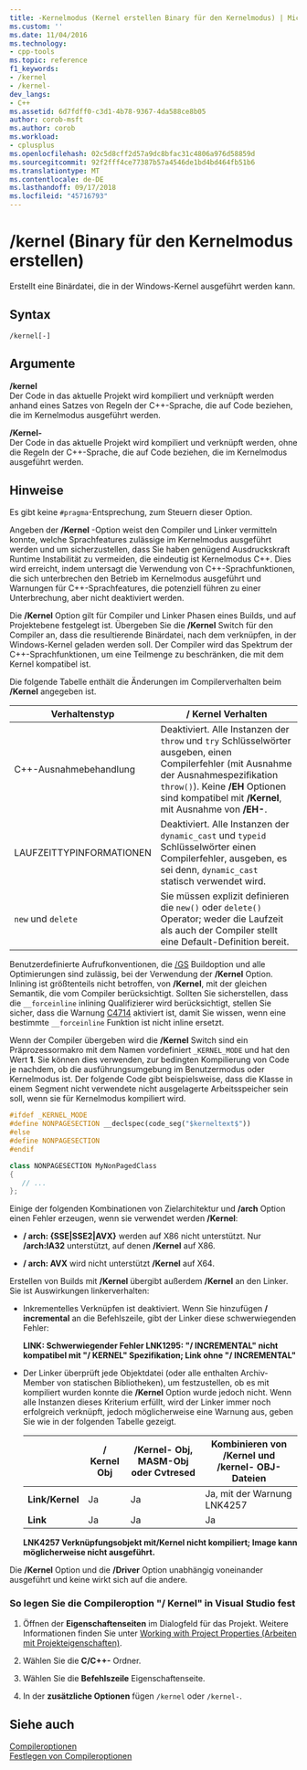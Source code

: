 ```yaml
---
title: -Kernelmodus (Kernel erstellen Binary für den Kernelmodus) | Microsoft-Dokumentation
ms.custom: ''
ms.date: 11/04/2016
ms.technology:
- cpp-tools
ms.topic: reference
f1_keywords:
- /kernel
- /kernel-
dev_langs:
- C++
ms.assetid: 6d7fdff0-c3d1-4b78-9367-4da588ce8b05
author: corob-msft
ms.author: corob
ms.workload:
- cplusplus
ms.openlocfilehash: 02c5d8cff2d57a9dc8bfac31c4806a976d58859d
ms.sourcegitcommit: 92f2fff4ce77387b57a4546de1bd4bd464fb51b6
ms.translationtype: MT
ms.contentlocale: de-DE
ms.lasthandoff: 09/17/2018
ms.locfileid: "45716793"
---
```

# <a name="kernel-create-kernel-mode-binary"></a>/kernel (Binary für den Kernelmodus erstellen)

Erstellt eine Binärdatei, die in der Windows-Kernel ausgeführt werden kann.

## <a name="syntax"></a>Syntax

```
/kernel[-]
```

## <a name="arguments"></a>Argumente

**/kernel**<br/>
Der Code in das aktuelle Projekt wird kompiliert und verknüpft werden anhand eines Satzes von Regeln der C++-Sprache, die auf Code beziehen, die im Kernelmodus ausgeführt werden.

**/Kernel-**<br/>
Der Code in das aktuelle Projekt wird kompiliert und verknüpft werden, ohne die Regeln der C++-Sprache, die auf Code beziehen, die im Kernelmodus ausgeführt werden.

## <a name="remarks"></a>Hinweise

Es gibt keine `#pragma`-Entsprechung, zum Steuern dieser Option.

Angeben der **/Kernel** -Option weist den Compiler und Linker vermitteln konnte, welche Sprachfeatures zulässige im Kernelmodus ausgeführt werden und um sicherzustellen, dass Sie haben genügend Ausdruckskraft Runtime Instabilität zu vermeiden, die eindeutig ist Kernelmodus C++. Dies wird erreicht, indem untersagt die Verwendung von C++-Sprachfunktionen, die sich unterbrechen den Betrieb im Kernelmodus ausgeführt und Warnungen für C++-Sprachfeatures, die potenziell führen zu einer Unterbrechung, aber nicht deaktiviert werden.

Die **/Kernel** Option gilt für Compiler und Linker Phasen eines Builds, und auf Projektebene festgelegt ist. Übergeben Sie die **/Kernel** Switch für den Compiler an, dass die resultierende Binärdatei, nach dem verknüpfen, in der Windows-Kernel geladen werden soll. Der Compiler wird das Spektrum der C++-Sprachfunktionen, um eine Teilmenge zu beschränken, die mit dem Kernel kompatibel ist.

Die folgende Tabelle enthält die Änderungen im Compilerverhalten beim **/Kernel** angegeben ist.

|Verhaltenstyp|**/ Kernel** Verhalten|
|-------------------|---------------------------|
|C++-Ausnahmebehandlung|Deaktiviert. Alle Instanzen der `throw` und `try` Schlüsselwörter ausgeben, einen Compilerfehler (mit Ausnahme der Ausnahmespezifikation `throw()`). Keine **/EH** Optionen sind kompatibel mit **/Kernel**, mit Ausnahme von **/EH-**.|
|LAUFZEITTYPINFORMATIONEN|Deaktiviert. Alle Instanzen der `dynamic_cast` und `typeid` Schlüsselwörter einen Compilerfehler, ausgeben, es sei denn, `dynamic_cast` statisch verwendet wird.|
|`new` und `delete`|Sie müssen explizit definieren die `new()` oder `delete()` Operator; weder die Laufzeit als auch der Compiler stellt eine Default-Definition bereit.|

Benutzerdefinierte Aufrufkonventionen, die [/GS](../../build/reference/gs-buffer-security-check.md) Buildoption und alle Optimierungen sind zulässig, bei der Verwendung der **/Kernel** Option. Inlining ist größtenteils nicht betroffen, von **/Kernel**, mit der gleichen Semantik, die vom Compiler berücksichtigt. Sollten Sie sicherstellen, dass die `__forceinline` inlining Qualifizierer wird berücksichtigt, stellen Sie sicher, dass die Warnung [C4714](../../error-messages/compiler-warnings/compiler-warning-level-4-c4714.md) aktiviert ist, damit Sie wissen, wenn eine bestimmte `__forceinline` Funktion ist nicht inline ersetzt.

Wenn der Compiler übergeben wird die **/Kernel** Switch sind ein Präprozessormakro mit dem Namen vordefiniert `_KERNEL_MODE` und hat den Wert **1**. Sie können dies verwenden, zur bedingten Kompilierung von Code je nachdem, ob die ausführungsumgebung im Benutzermodus oder Kernelmodus ist. Der folgende Code gibt beispielsweise, dass die Klasse in einem Segment nicht verwendete nicht ausgelagerte Arbeitsspeicher sein soll, wenn sie für Kernelmodus kompiliert wird.

```cpp
#ifdef _KERNEL_MODE
#define NONPAGESECTION __declspec(code_seg("$kerneltext$"))
#else
#define NONPAGESECTION
#endif

class NONPAGESECTION MyNonPagedClass
{
   // ...
};
```

Einige der folgenden Kombinationen von Zielarchitektur und **/arch** Option einen Fehler erzeugen, wenn sie verwendet werden **/Kernel**:

- **/ arch: {SSE&#124;SSE2&#124;AVX}** werden auf X86 nicht unterstützt. Nur **/arch:IA32** unterstützt, auf denen **/Kernel** auf X86.

- **/ arch: AVX** wird nicht unterstützt **/Kernel** auf X64.

Erstellen von Builds mit **/Kernel** übergibt außerdem **/Kernel** an den Linker. Sie ist Auswirkungen linkerverhalten:

- Inkrementelles Verknüpfen ist deaktiviert. Wenn Sie hinzufügen **/ incremental** an die Befehlszeile, gibt der Linker diese schwerwiegenden Fehler:

   **LINK: Schwerwiegender Fehler LNK1295: "/ INCREMENTAL" nicht kompatibel mit "/ KERNEL" Spezifikation; Link ohne "/ INCREMENTAL"**

- Der Linker überprüft jede Objektdatei (oder alle enthalten Archiv-Member von statischen Bibliotheken), um festzustellen, ob es mit kompiliert wurden konnte die **/Kernel** Option wurde jedoch nicht. Wenn alle Instanzen dieses Kriterium erfüllt, wird der Linker immer noch erfolgreich verknüpft, jedoch möglicherweise eine Warnung aus, geben Sie wie in der folgenden Tabelle gezeigt.

   ||**/ Kernel** Obj|**/Kernel-** Obj, MASM-Obj oder Cvtresed|Kombinieren von **/Kernel** und **/kernel-** OBJ-Dateien|
   |-|----------------------|-----------------------------------------------|-------------------------------------------------|
   |**Link/Kernel**|Ja|Ja|Ja, mit der Warnung LNK4257|
   |**Link**|Ja|Ja|Ja|

   **LNK4257 Verknüpfungsobjekt mit/Kernel nicht kompiliert; Image kann möglicherweise nicht ausgeführt.**

Die **/Kernel** Option und die **/Driver** Option unabhängig voneinander ausgeführt und keine wirkt sich auf die andere.

### <a name="to-set-the-kernel-compiler-option-in-visual-studio"></a>So legen Sie die Compileroption "/ Kernel" in Visual Studio fest

1. Öffnen der **Eigenschaftenseiten** im Dialogfeld für das Projekt. Weitere Informationen finden Sie unter [Working with Project Properties (Arbeiten mit Projekteigenschaften)](../../ide/working-with-project-properties.md).

1. Wählen Sie die **C/C++-** Ordner.

1. Wählen Sie die **Befehlszeile** Eigenschaftenseite.

1. In der **zusätzliche Optionen** fügen `/kernel` oder `/kernel-`.

## <a name="see-also"></a>Siehe auch

[Compileroptionen](../../build/reference/compiler-options.md)<br/>
[Festlegen von Compileroptionen](../../build/reference/setting-compiler-options.md)